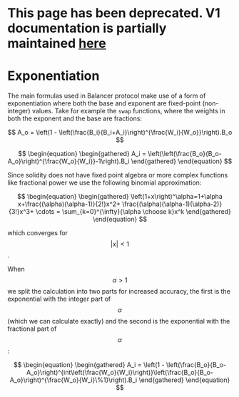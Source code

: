 # This page has been deprecated. V1 documentation is partially maintained [here](https://docs.balancer.fi/v/v1/protocol/index/approxing)

# Exponentiation

The main formulas used in Balancer protocol make use of a form of exponentiation where both the base and exponent are fixed-point \(non-integer\) values. Take for example the `swap` functions, where the weights in both the exponent and the base are fractions:

$$
A_o = \left(1 - \left(\frac{B_i}{B_i+A_i}\right)^{\frac{W_i}{W_o}}\right).B_o
$$

$$
\begin{equation} \begin{gathered} A_i = \left(\left(\frac{B_o}{B_o-A_o}\right)^{\frac{W_o}{W_i}}-1\right).B_i \end{gathered} \end{equation}
$$

Since solidity does not have fixed point algebra or more complex functions like fractional power we use the following binomial approximation:

$$
\begin{equation} \begin{gathered} \left(1+x\right)^\alpha=1+\alpha x+\frac{(\alpha)(\alpha-1)}{2!}x^2+ \frac{(\alpha)(\alpha-1)(\alpha-2)}{3!}x^3+ \cdots = \sum_{k=0}^{\infty}{\alpha \choose k}x^k \end{gathered} \end{equation}
$$

which converges for $${|x| < 1}$$.

When $$\alpha>1$$ we split the calculation into two parts for increased accuracy, the first is the exponential with the integer part of $$\alpha$$ \(which we can calculate exactly\) and the second is the exponential with the fractional part of $$\alpha$$:

$$
\begin{equation}
\begin{gathered}
A_i = \left(1 - \left(\frac{B_o}{B_o-A_o}\right)^{int\left(\frac{W_o}{W_i}\right)}\left(\frac{B_o}{B_o-A_o}\right)^{\frac{W_o}{W_i}\%1}\right).B_i
\end{gathered}
\end{equation}
$$

